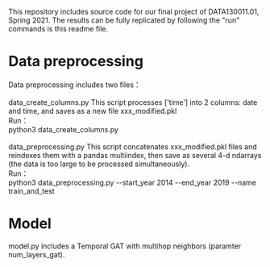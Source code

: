 This repository includes source code for our final project of DATA130011.01, Spring 2021. The results can be fully 
replicated by following the "run" commands is this readme file.

# Data preprocessing
Data preprocessing includes two files：  
\
data_create_columns.py This script processes ['time'] into 2 columns: date and time, and saves as a new file xxx_modified.pkl  
Run：  
python3 data_create_columns.py  
\
data_preprocessing.py This script concatenates xxx_modified.pkl files and reindexes them with a pandas multiindex, then save as 
several 4-d ndarrays (the data is too large to be processed simultaneously).  
Run：  
python3 data_preprocessing.py --start_year 2014 --end_year 2019 --name train_and_test

# Model
model.py includes a Temporal GAT with multihop neighbors (paramter num_layers_gat).